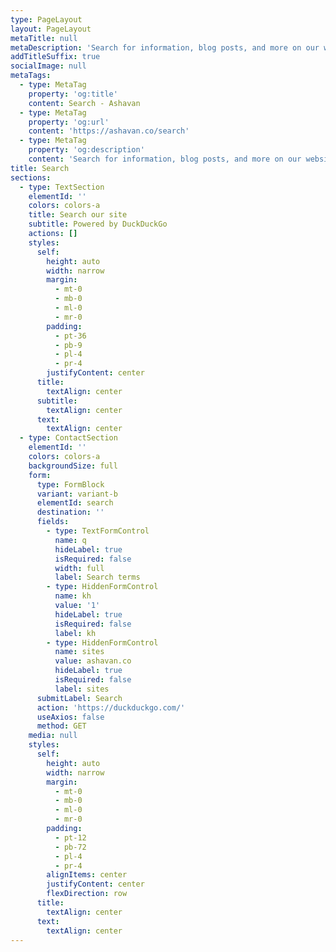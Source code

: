 ```yaml
---
type: PageLayout
layout: PageLayout
metaTitle: null
metaDescription: 'Search for information, blog posts, and more on our website'
addTitleSuffix: true
socialImage: null
metaTags:
  - type: MetaTag
    property: 'og:title'
    content: Search - Ashavan
  - type: MetaTag
    property: 'og:url'
    content: 'https://ashavan.co/search'
  - type: MetaTag
    property: 'og:description'
    content: 'Search for information, blog posts, and more on our website'
title: Search
sections:
  - type: TextSection
    elementId: ''
    colors: colors-a
    title: Search our site
    subtitle: Powered by DuckDuckGo
    actions: []
    styles:
      self:
        height: auto
        width: narrow
        margin:
          - mt-0
          - mb-0
          - ml-0
          - mr-0
        padding:
          - pt-36
          - pb-9
          - pl-4
          - pr-4
        justifyContent: center
      title:
        textAlign: center
      subtitle:
        textAlign: center
      text:
        textAlign: center
  - type: ContactSection
    elementId: ''
    colors: colors-a
    backgroundSize: full
    form:
      type: FormBlock
      variant: variant-b
      elementId: search
      destination: ''
      fields:
        - type: TextFormControl
          name: q
          hideLabel: true
          isRequired: false
          width: full
          label: Search terms
        - type: HiddenFormControl
          name: kh
          value: '1'
          hideLabel: true
          isRequired: false
          label: kh
        - type: HiddenFormControl
          name: sites
          value: ashavan.co
          hideLabel: true
          isRequired: false
          label: sites
      submitLabel: Search
      action: 'https://duckduckgo.com/'
      useAxios: false
      method: GET
    media: null
    styles:
      self:
        height: auto
        width: narrow
        margin:
          - mt-0
          - mb-0
          - ml-0
          - mr-0
        padding:
          - pt-12
          - pb-72
          - pl-4
          - pr-4
        alignItems: center
        justifyContent: center
        flexDirection: row
      title:
        textAlign: center
      text:
        textAlign: center
---
```

